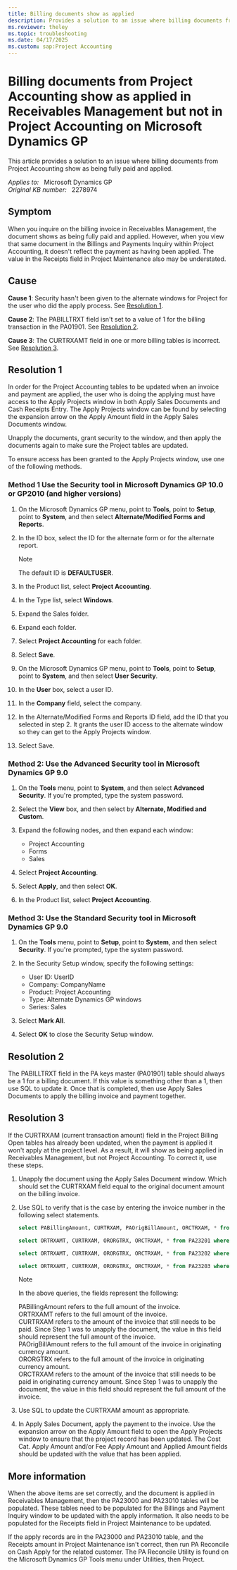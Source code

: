 ```yaml
---
title: Billing documents show as applied
description: Provides a solution to an issue where billing documents from Project Accounting show as being fully paid and applied.
ms.reviewer: theley
ms.topic: troubleshooting
ms.date: 04/17/2025
ms.custom: sap:Project Accounting
---
```

# Billing documents from Project Accounting show as applied in Receivables Management but not in Project Accounting on Microsoft Dynamics GP

This article provides a solution to an issue where billing documents from Project Accounting show as being fully paid and applied.

_Applies to:_ &nbsp; Microsoft Dynamics GP  
_Original KB number:_ &nbsp; 2278974

## Symptom

When you inquire on the billing invoice in Receivables Management, the document shows as being fully paid and applied. However, when you view that same document in the Billings and Payments Inquiry within Project Accounting, it doesn't reflect the payment as having been applied. The value in the Receipts field in Project Maintenance  also may be understated.

## Cause

**Cause 1**: Security hasn't been given to the alternate windows for Project for the user who did the apply process. See [Resolution 1](#resolution-1).

**Cause 2**: The PABILLTRXT field isn't set to a value of 1 for the billing transaction in the PA01901. See [Resolution 2](#resolution-2).

**Cause 3**: The CURTRXAMT field in one or more billing tables is incorrect. See [Resolution 3](#resolution-3).

## Resolution 1

In order for the Project Accounting tables to be updated when an invoice and payment are applied, the user who is doing the applying must have access to the Apply Projects window in both Apply Sales Documents and Cash Receipts Entry. The Apply Projects window can be found by selecting the expansion arrow on the Apply Amount field in the Apply Sales Documents window.

Unapply the documents, grant security to the window, and then apply the documents again to make sure the Project tables are updated.

To ensure access has been granted to the Apply Projects window, use one of the following methods.

### Method 1 Use the Security tool in Microsoft Dynamics GP 10.0 or GP2010 (and higher versions)

1. On the Microsoft Dynamics GP menu, point to **Tools**, point to **Setup**, point to **System**, and then select **Alternate/Modified Forms and Reports**.

2. In the ID box, select the ID for the alternate form or for the alternate report.
    > [!NOTE]
    > The default ID is **DEFAULTUSER**.

3. In the Product list, select **Project Accounting**.

4. In the Type list, select **Windows**.

5. Expand the Sales folder.

6. Expand each folder.

7. Select **Project Accounting** for each folder.

8. Select **Save**.

9. On the Microsoft Dynamics GP menu, point to **Tools**, point to **Setup**, point to **System**, and then select **User Security**.

10. In the **User** box, select a user ID.

11. In the **Company** field, select the company.

12. In the Alternate/Modified Forms and Reports ID field, add the ID that you selected in step 2. It grants the user ID access to the alternate window so they can get to the Apply Projects window.

13. Select Save.  

### Method 2: Use the Advanced Security tool in Microsoft Dynamics GP 9.0

1. On the **Tools** menu, point to **System**, and then select **Advanced Security**. If you're prompted, type the system password.

2. Select the **View** box, and then select by **Alternate, Modified and Custom**.

3. Expand the following nodes, and then expand each window:

    - Project Accounting
    - Forms
    - Sales

4. Select **Project Accounting**.

5. Select **Apply**, and then select **OK**.

6. In the Product list, select **Project Accounting**.

### Method 3: Use the Standard Security tool in Microsoft Dynamics GP 9.0

1. On the **Tools** menu, point to **Setup**, point to **System**, and then select **Security**. If you're prompted, type the system password.

2. In the Security Setup window, specify the following settings:

    - User ID: UserID
    - Company: CompanyName
    - Product: Project Accounting
    - Type: Alternate Dynamics GP windows
    - Series: Sales

3. Select **Mark All**.

4. Select **OK** to close the Security Setup window.

## Resolution 2

The PABILLTRXT field in the PA keys master (PA01901) table should always be a 1 for a billing document. If this value is something other than a 1, then use SQL to update it. Once that is completed, then use Apply Sales Documents to apply the billing invoice and payment together.

## Resolution 3

If the CURTRXAM (current transaction amount) field in the Project Billing Open tables has already been updated, when the payment is applied it won't apply at the project level. As a result, it will show as being applied in Receivables Management, but not Project Accounting. To correct it, use these steps.

1. Unapply the document using the Apply Sales Document window. Which should set the CURTRXAM field equal to the original document amount on the billing invoice.

2. Use SQL to verify that is the case by entering the invoice number in the following select statements.

    ```sql
    select PABillingAmount, CURTRXAM, PAOrigBillAmount, ORCTRXAM, * from PA23200 where PADocnumber20 = 'your billing#'
    
    select ORTRXAMT, CURTRXAM, ORORGTRX, ORCTRXAM, * from PA23201 where PADocnumber20 = 'your billing #'
    
    select ORTRXAMT, CURTRXAM, ORORGTRX, ORCTRXAM, * from PA23202 where PADocnumber20 = 'your billing #'
    
    select ORTRXAMT, CURTRXAM, ORORGTRX, ORCTRXAM, * from PA23203 where PADocnumber20 = 'your billing #'
    ```

    > [!NOTE]
    > In the above queries, the fields represent the following:
    >
    > PABillingAmount refers to the full amount of the invoice.  
    > ORTRXAMT refers to the full amount of the invoice.  
    > CURTRXAM refers to the amount of the invoice that still needs to be paid. Since Step 1 was to unapply the document, the value in this field should represent the full amount of the invoice.  
    > PAOrigBillAmount refers to the full amount of the invoice in originating currency amount.  
    > ORORGTRX refers to the full amount of the invoice in originating currency amount.  
    > ORCTRXAM refers to the amount of the invoice that still needs to be paid in originating currency amount. Since Step 1 was to unapply the document, the value in this field should represent the full amount of the invoice.

3. Use SQL to update the CURTRXAM amount as appropriate.

4. In Apply Sales Document, apply the payment to the invoice. Use the expansion arrow on the Apply Amount field to open the Apply Projects window to ensure that the project record has been updated. The Cost Cat. Apply Amount and/or Fee Apply Amount and Applied Amount fields should be updated with the value that has been applied.

## More information

When the above items are set correctly, and the document is applied in Receivables Management, then the PA23000 and PA23010 tables will be populated. These tables need to be populated for the Billings and Payment Inquiry window to be updated with the apply information. It also needs to be populated for the Receipts field in Project Maintenance to be updated.

If the apply records are in the PA23000 and PA23010 table, and the Receipts amount in Project Maintenance isn't correct, then run PA Reconcile on Cash Apply for the related customer. The PA Reconcile Utility is found on the Microsoft Dynamics GP Tools menu under Utilities, then Project.
